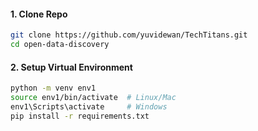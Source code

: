 #### 1. Clone Repo

```bash
git clone https://github.com/yuvidewan/TechTitans.git
cd open-data-discovery
```

#### 2. Setup Virtual Environment

```bash
python -m venv env1
source env1/bin/activate  # Linux/Mac
env1\Scripts\activate     # Windows
pip install -r requirements.txt
```